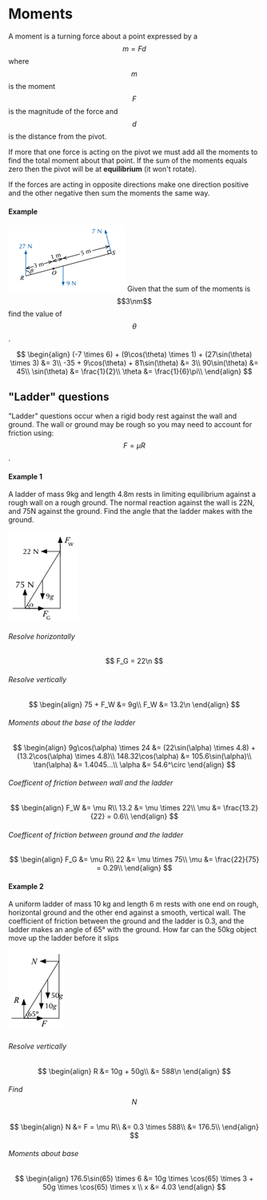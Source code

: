 # Moments

A moment is a turning force about a point expressed by a $$m = Fd$$ where $$m$$ is the moment $$F$$ is the magnitude of the force and $$d$$ is the distance from the pivot.

If more that one force is acting on the pivot we must add all the moments to find the total moment about that point. If the sum of the moments equals zero then the pivot will be at **equilibrium** (it won't rotate).

If the forces are acting in opposite directions make one direction positive and the other negative then sum the moments the same way.

#### Example
![](/assets/Capture.PNG)
Given that the sum of the moments is $$3\nm$$ find the value of $$\theta$$.

$$
\begin{align}
(-7 \times 6) + (9\cos(\theta) \times 1) + (27\sin(\theta) \times 3) &= 3\\
-35 + 9\cos(\theta) + 81\sin(\theta) &= 3\\
90\sin(\theta) &= 45\\
\sin(\theta) &= \frac{1}{2}\\
\theta &= \frac{1}{6}\pi\\
\end{align}
$$

## "Ladder" questions

"Ladder" questions occur when a rigid body rest against the wall and ground. The wall or ground may be rough so you may need to account for friction using: $$F = \mu R$$.

#### Example 1
A ladder of mass 9kg and length 4.8m rests in limiting equilibrium against a rough wall on a rough ground. The normal reaction against the wall is 22N, and 75N against the ground. Find the angle that the ladder makes with the ground. 

![](/assets/Capture3.PNG)

###### Resolve horizontally
$$
F_G = 22\n
$$

###### Resolve vertically
$$
\begin{align}
75 + F_W &= 9g\\
F_W &= 13.2\n
\end{align}
$$

###### Moments about the base of the ladder
$$
\begin{align}
9g\cos(\alpha) \times 24 &= (22\sin(\alpha) \times 4.8) + (13.2\cos(\alpha) \times 4.8)\\
148.32\cos(\alpha) &= 105.6\sin(\alpha)\\
\tan(\alpha) &= 1.4045...\\
\alpha &= 54.6^\circ
\end{align}
$$

###### Coefficent of friction between wall and the ladder
$$
\begin{align}
F_W &= \mu R\\
13.2 &= \mu \times 22\\
\mu &= \frac{13.2}{22} = 0.6\\
\end{align}
$$

###### Coefficent of friction between ground and the ladder
$$
\begin{align}
F_G &= \mu R\\
22 &= \mu \times 75\\
\mu &= \frac{22}{75} = 0.29\\
\end{align}
$$

#### Example 2
A uniform ladder of mass 10 kg and length 6 m rests with one end on rough, horizontal ground and the other end against a smooth, vertical wall. The coefficient of friction between the ground and the ladder is 0.3, and the ladder makes an angle of 65° with the ground. How far can the 50kg object move up the ladder before it slips

![](/assets/Capture4.PNG)

###### Resolve vertically
$$
\begin{align}
R &= 10g + 50g\\
&= 588\n
\end{align}
$$

###### Find $$N$$
$$
\begin{align}
N &= F = \mu R\\
&= 0.3 \times 588\\
&= 176.5\\
\end{align}
$$

###### Moments about base
$$
\begin{align}
176.5\sin(65) \times 6 &= 10g \times \cos(65) \times 3 + 50g \times \cos(65) \times x \\
x &= 4.03
\end{align}
$$

